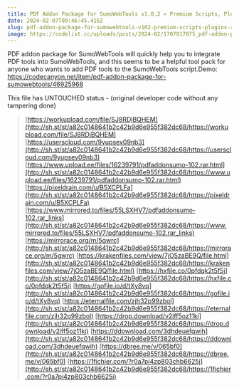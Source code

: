 ```yaml
---
title: PDF Addon Package for SumoWebTools v1.0.2 » Premium Scripts, Plugins &amp; Mobile 
date: 2024-02-07T09:46:45.416Z
slug: pdf-addon-package-for-sumowebtools-v102-premium-scripts-plugins-and-mobile
image: https://codelist.cc/uploads/posts/2024-02/1707017875_pdf-addon-package-for-sumowebtools.png
---
```



PDF addon package for SumoWebTools will quickly help you to integrate PDF tools into SumoWebTools, and this seems to be a helpful tool pack for anyone who wants to add PDF tools to the SumoWebTools script.Demo: https://codecanyon.net/item/pdf-addon-package-for-sumowebtools/46925968
			

This file has UNTOUCHED status - (original developer code without any tampering done)
		

> [https://workupload.com/file/SJ8RDjBQHEM](http://sh.st/st/a82c0148641b2c42b9d6e955f382dc68/https://workupload.com/file/SJ8RDjBQHEM)
> [https://userscloud.com/9yupsev09nb3](http://sh.st/st/a82c0148641b2c42b9d6e955f382dc68/https://userscloud.com/9yupsev09nb3)
> [https://www.upload.ee/files/16239791/pdfaddonsumo-102.rar.html](http://sh.st/st/a82c0148641b2c42b9d6e955f382dc68/https://www.upload.ee/files/16239791/pdfaddonsumo-102.rar.html)
> [https://pixeldrain.com/u/B5XCPLFa](http://sh.st/st/a82c0148641b2c42b9d6e955f382dc68/https://pixeldrain.com/u/B5XCPLFa)
> [https://www.mirrored.to/files/55LSXHV7/pdfaddonsumo-102.rar_links](http://sh.st/st/a82c0148641b2c42b9d6e955f382dc68/https://www.mirrored.to/files/55LSXHV7/pdfaddonsumo-102.rar_links)
> [https://mirrorace.org/m/5gwrc](http://sh.st/st/a82c0148641b2c42b9d6e955f382dc68/https://mirrorace.org/m/5gwrc)
> [https://krakenfiles.com/view/7jO5zaBE9Q/file.html](http://sh.st/st/a82c0148641b2c42b9d6e955f382dc68/https://krakenfiles.com/view/7jO5zaBE9Q/file.html)
> [https://hxfile.co/0pfdqk2t5f5j](http://sh.st/st/a82c0148641b2c42b9d6e955f382dc68/https://hxfile.co/0pfdqk2t5f5j)
> [https://gofile.io/d/tXy8vq](http://sh.st/st/a82c0148641b2c42b9d6e955f382dc68/https://gofile.io/d/tXy8vq)
> [https://eternalfile.com/zjh32p99zbol](http://sh.st/st/a82c0148641b2c42b9d6e955f382dc68/https://eternalfile.com/zjh32p99zbol)
> [https://drop.download/v2iff5oz11ki](http://sh.st/st/a82c0148641b2c42b9d6e955f382dc68/https://drop.download/v2iff5oz11ki)
> [https://ddownload.com/3dhdeuefqwih](http://sh.st/st/a82c0148641b2c42b9d6e955f382dc68/https://ddownload.com/3dhdeuefqwih)
> [https://dbree.me/v/065bf0](http://sh.st/st/a82c0148641b2c42b9d6e955f382dc68/https://dbree.me/v/065bf0)
> [https://1fichier.com/?r0a7pi4zp803chb6625j](http://sh.st/st/a82c0148641b2c42b9d6e955f382dc68/https://1fichier.com/?r0a7pi4zp803chb6625j)
